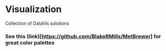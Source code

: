 # Visualization
Collection of DataVis solutions

### See this (link)[https://github.com/BlakeRMills/MetBrewer] for great color palettes
